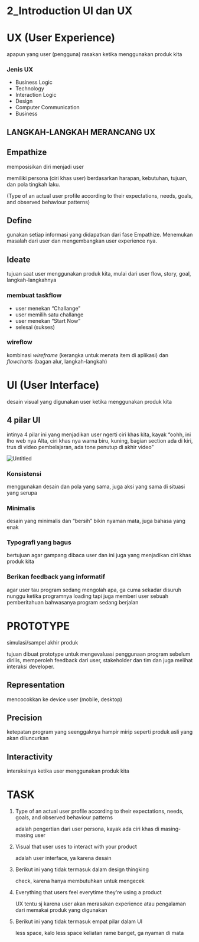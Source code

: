 # 2_Introduction UI dan UX

# UX (User Experience)

apapun yang user (pengguna) rasakan ketika menggunakan produk kita

### Jenis UX

- Business Logic
- Technology
- Interaction Logic
- Design
- Computer Communication
- Business

## LANGKAH-LANGKAH MERANCANG UX

## Empathize

memposisikan diri menjadi user

memiliki persona (ciri khas user) berdasarkan harapan, kebutuhan, tujuan, dan pola tingkah laku.

(Type of an actual user profile according to their expectations, needs, goals, and observed behaviour patterns)

## Define

gunakan setiap informasi yang didapatkan dari fase Empathize. Menemukan masalah dari user dan mengembangkan user experience nya.

## Ideate

tujuan saat user menggunakan produk kita, mulai dari user flow, story, goal, langkah-langkahnya

### membuat taskflow

- user menekan “Challange”
- user memilih satu challange
- user menekan “Start Now”
- selesai (sukses)

### wireflow

kombinasi *wireframe* (kerangka untuk menata item di aplikasi) dan *flowcharts* (bagan alur, langkah-langkah)

# UI (User Interface)

desain visual yang digunakan user ketika menggunakan produk kita

## 4 pilar UI

intinya 4 pilar ini yang menjadikan user ngerti ciri khas kita, kayak “oohh, ini lho web nya Alta, ciri khas nya warna biru, kuning, bagian section ada di kiri, trus di video pembelajaran, ada tone penutup di akhir video”

![Untitled](https://s3-us-west-2.amazonaws.com/secure.notion-static.com/4b9ac2d7-9e32-47f6-9ecd-693d10e14824/Untitled.png)

### Konsistensi

menggunakan desain dan pola yang sama, juga aksi yang sama di situasi yang serupa

### Minimalis

desain yang minimalis dan “bersih” bikin nyaman mata, juga bahasa yang enak

### Typografi yang bagus

bertujuan agar gampang dibaca user dan ini juga yang menjadikan ciri khas produk kita

### Berikan feedback yang informatif

agar user tau program sedang mengolah apa, ga cuma sekadar disuruh nunggu ketika programnya loading tapi juga memberi user sebuah pemberitahuan bahwasanya program sedang berjalan

# PROTOTYPE

simulasi/sampel akhir produk

tujuan dibuat prototype untuk mengevaluasi penggunaan program sebelum dirilis, memperoleh feedback dari user, stakeholder dan tim dan juga melihat interaksi developer.

## Representation

mencocokkan ke device user (mobile, desktop)

## Precision

ketepatan program yang seenggaknya hampir mirip seperti produk asli yang akan diluncurkan

## Interactivity

interaksinya ketika user menggunakan produk kita
# TASK

1. Type of an actual user profile according to their expectations, needs, goals, and observed behaviour patterns
    
    adalah pengertian dari user persona, kayak ada ciri khas di masing-masing user
    
2. Visual that user uses to interact with your product
    
    adalah user interface, ya karena desain
    
3. Berikut ini yang tidak termasuk dalam design thingking
    
    check, karena hanya membutuhkan untuk mengecek
    
4. Everything that users feel everytime they're using a product
    
    UX tentu sj karena user akan merasakan experience atau pengalaman dari memakai produk yang digunakan
    
5. Berikut ini yang tidak termasuk empat pilar dalam UI
    
    less space, kalo less space keliatan rame banget, ga nyaman di mata